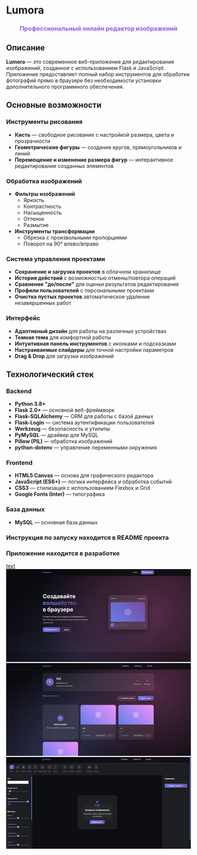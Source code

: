 # Lumora

<div align="center">
  <h3 style="color: #8B5CF6;">Профессиональный онлайн редактор изображений</h3>
</div>

## Описание

**Lumora** — это современное веб-приложение для редактирования изображений, созданное с использованием Flask и JavaScript. Приложение предоставляет полный набор инструментов для обработки фотографий прямо в браузере без необходимости установки дополнительного программного обеспечения.

## Основные возможности

### Инструменты рисования
- **Кисть** — свободное рисование с настройкой размера, цвета и прозрачности
- **Геометрические фигуры** — создание кругов, прямоугольников и линий
- **Перемещение и изменение размера фигур** — интерактивное редактирование созданных элементов

### Обработка изображений
- **Фильтры изображений**
  - Яркость
  - Контрастность
  - Насыщенность
  - Оттенок
  - Размытие
- **Инструменты трансформации**
  - Обрезка с произвольными пропорциями
  - Поворот на 90° влево/вправо

### Система управления проектами
- **Сохранение и загрузка проектов** в облачном хранилище
- **История действий** с возможностью отмены/повтора операций
- **Сравнение "до/после"** для оценки результатов редактирования
- **Профили пользователей** с персональными проектами
- **Очистка пустых проектов** автоматическое удаление незавершенных работ

### Интерфейс
- **Адаптивный дизайн** для работы на различных устройствах
- **Темная тема** для комфортной работы
- **Интуитивная панель инструментов** с иконками и подсказками
- **Настраиваемые слайдеры** для точной настройки параметров
- **Drag & Drop** для загрузки изображений

## Технологический стек

### Backend
- **Python 3.8+**
- **Flask 2.0+** — основной веб-фреймворк
- **Flask-SQLAlchemy** — ORM для работы с базой данных
- **Flask-Login** — система аутентификации пользователей
- **Werkzeug** — безопасность и утилиты
- **PyMySQL** — драйвер для MySQL
- **Pillow (PIL)** — обработка изображений
- **python-dotenv** — управление переменными окружения

### Frontend
- **HTML5 Canvas** — основа для графического редактора
- **JavaScript (ES6+)** — логика интерфейса и обработка событий
- **CSS3** — стилизация с использованием Flexbox и Grid
- **Google Fonts (Inter)** — типографика

### База данных
- **MySQL** — основная база данных
### Инструкция по запуску находится в README проекта
### Приложение находится в разработке<br>

[text](README.md) ![text](<screens/веб фотошоп 1.png>)<br>
![alt text](<screens/веб фотошоп 2.png>)<br>
![alt text](<screens/веб фотошоп 3.png>)
